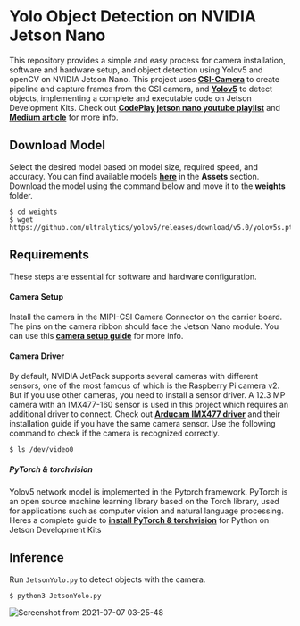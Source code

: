 # Yolo Object Detection on NVIDIA Jetson Nano 

This repository provides a simple and easy process for camera installation, software and hardware setup, and object detection using Yolov5 and openCV on NVIDIA Jetson Nano.
This project uses [**CSI-Camera**](https://github.com/JetsonHacksNano/CSI-Camera) to create pipeline and capture frames from the CSI camera, and [**Yolov5**](https://github.com/ultralytics/yolov5) to detect objects, implementing a complete and executable code on Jetson Development Kits.
Check out [**CodePlay jetson nano youtube playlist**](https://www.youtube.com/watch?v=-A_CDLtQig4&list=PLZIi3Od9VUwW49q6T1VjShktoOgrDi3O4&index=3) and [**Medium article**](https://towardsdatascience.com/yolov5-object-detection-on-nvidia-jetson-nano-148cfa21a024) for more info. 

## Download Model
Select the desired model based on model size, required speed, and accuracy.
You can find available models [**here**](https://github.com/ultralytics/yolov5/releases) in the **Assets** section.
Download the model using the command below and move it to the **weights** folder.
```
$ cd weights
$ wget https://github.com/ultralytics/yolov5/releases/download/v5.0/yolov5s.pt
```

## Requirements
These steps are essential for software and hardware configuration.
#### Camera Setup
Install the camera in the MIPI-CSI Camera Connector on the carrier board.
The pins on the camera ribbon should face the Jetson Nano module.
You can use this [**camera setup guide**](https://www.arducam.com/docs/camera-for-jetson-nano/native-jetson-cameras-imx219-imx477/imx477/) for more info.

#### Camera Driver
By default, NVIDIA JetPack supports several cameras with different sensors, one of the most famous of which is the Raspberry Pi camera v2.
But if you use other cameras, you need to install a sensor driver.
A 12.3 MP camera with an IMX477-160 sensor is used in this project which requires an additional driver to connect. 
Check out [**Arducam IMX477 driver**](https://www.arducam.com/docs/camera-for-jetson-nano/native-jetson-cameras-imx219-imx477/imx477-how-to-install-the-driver/) and their installation guide if you have the same camera sensor.
Use the following command to check if the camera is recognized correctly.
```
$ ls /dev/video0
```

##### PyTorch & torchvision
Yolov5 network model is implemented in the Pytorch framework.
PyTorch is an open source machine learning library based on the Torch library, used for applications such as computer vision and natural language processing.
Heres a complete guide to [**install PyTorch & torchvision**](https://forums.developer.nvidia.com/t/pytorch-for-jetson-version-1-9-0-now-available/72048) for Python on Jetson Development Kits

## Inference
Run ```JetsonYolo.py``` to detect objects with the camera.
```
$ python3 JetsonYolo.py
```
![Screenshot from 2021-07-07 03-25-48](https://user-images.githubusercontent.com/56114938/124771486-66ccaf00-df50-11eb-9d44-3f69d2a2a434.png)
